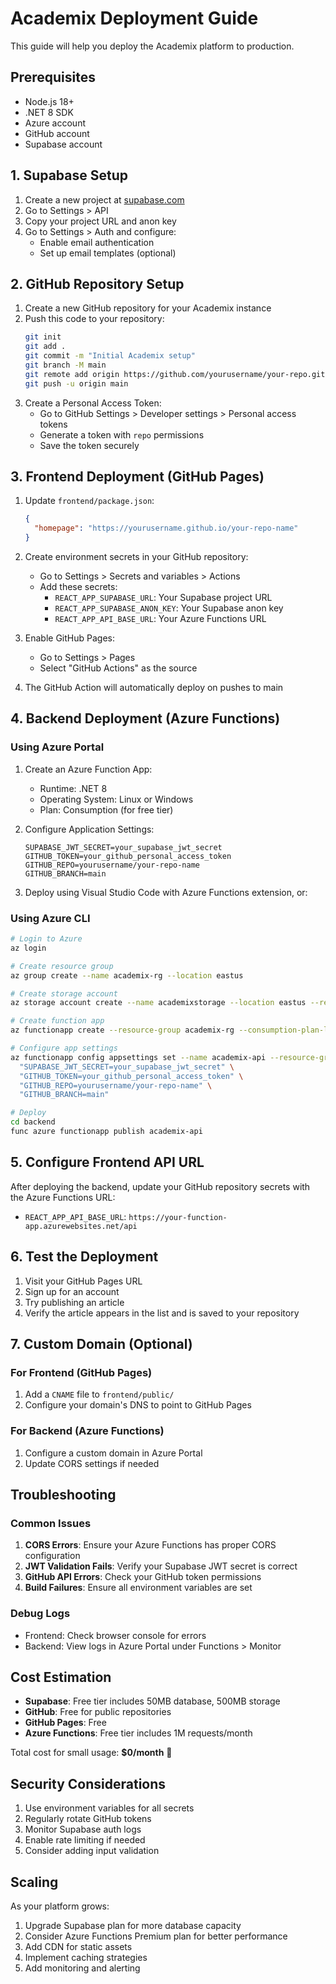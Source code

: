# Academix Deployment Guide

This guide will help you deploy the Academix platform to production.

## Prerequisites

- Node.js 18+
- .NET 8 SDK
- Azure account
- GitHub account
- Supabase account

## 1. Supabase Setup

1. Create a new project at [supabase.com](https://supabase.com)
2. Go to Settings > API
3. Copy your project URL and anon key
4. Go to Settings > Auth and configure:
   - Enable email authentication
   - Set up email templates (optional)

## 2. GitHub Repository Setup

1. Create a new GitHub repository for your Academix instance
2. Push this code to your repository:
   ```bash
   git init
   git add .
   git commit -m "Initial Academix setup"
   git branch -M main
   git remote add origin https://github.com/yourusername/your-repo.git
   git push -u origin main
   ```
3. Create a Personal Access Token:
   - Go to GitHub Settings > Developer settings > Personal access tokens
   - Generate a token with `repo` permissions
   - Save the token securely

## 3. Frontend Deployment (GitHub Pages)

1. Update `frontend/package.json`:
   ```json
   {
     "homepage": "https://yourusername.github.io/your-repo-name"
   }
   ```

2. Create environment secrets in your GitHub repository:
   - Go to Settings > Secrets and variables > Actions
   - Add these secrets:
     - `REACT_APP_SUPABASE_URL`: Your Supabase project URL
     - `REACT_APP_SUPABASE_ANON_KEY`: Your Supabase anon key
     - `REACT_APP_API_BASE_URL`: Your Azure Functions URL

3. Enable GitHub Pages:
   - Go to Settings > Pages
   - Select "GitHub Actions" as the source

4. The GitHub Action will automatically deploy on pushes to main

## 4. Backend Deployment (Azure Functions)

### Using Azure Portal

1. Create an Azure Function App:
   - Runtime: .NET 8
   - Operating System: Linux or Windows
   - Plan: Consumption (for free tier)

2. Configure Application Settings:
   ```
   SUPABASE_JWT_SECRET=your_supabase_jwt_secret
   GITHUB_TOKEN=your_github_personal_access_token
   GITHUB_REPO=yourusername/your-repo-name
   GITHUB_BRANCH=main
   ```

3. Deploy using Visual Studio Code with Azure Functions extension, or:

### Using Azure CLI

```bash
# Login to Azure
az login

# Create resource group
az group create --name academix-rg --location eastus

# Create storage account
az storage account create --name academixstorage --location eastus --resource-group academix-rg --sku Standard_LRS

# Create function app
az functionapp create --resource-group academix-rg --consumption-plan-location eastus --runtime dotnet-isolated --functions-version 4 --name academix-api --storage-account academixstorage

# Configure app settings
az functionapp config appsettings set --name academix-api --resource-group academix-rg --settings \
  "SUPABASE_JWT_SECRET=your_supabase_jwt_secret" \
  "GITHUB_TOKEN=your_github_personal_access_token" \
  "GITHUB_REPO=yourusername/your-repo-name" \
  "GITHUB_BRANCH=main"

# Deploy
cd backend
func azure functionapp publish academix-api
```

## 5. Configure Frontend API URL

After deploying the backend, update your GitHub repository secrets with the Azure Functions URL:
- `REACT_APP_API_BASE_URL`: `https://your-function-app.azurewebsites.net/api`

## 6. Test the Deployment

1. Visit your GitHub Pages URL
2. Sign up for an account
3. Try publishing an article
4. Verify the article appears in the list and is saved to your repository

## 7. Custom Domain (Optional)

### For Frontend (GitHub Pages)
1. Add a `CNAME` file to `frontend/public/`
2. Configure your domain's DNS to point to GitHub Pages

### For Backend (Azure Functions)
1. Configure a custom domain in Azure Portal
2. Update CORS settings if needed

## Troubleshooting

### Common Issues

1. **CORS Errors**: Ensure your Azure Functions has proper CORS configuration
2. **JWT Validation Fails**: Verify your Supabase JWT secret is correct
3. **GitHub API Errors**: Check your GitHub token permissions
4. **Build Failures**: Ensure all environment variables are set

### Debug Logs

- Frontend: Check browser console for errors
- Backend: View logs in Azure Portal under Functions > Monitor

## Cost Estimation

- **Supabase**: Free tier includes 50MB database, 500MB storage
- **GitHub**: Free for public repositories
- **GitHub Pages**: Free
- **Azure Functions**: Free tier includes 1M requests/month

Total cost for small usage: **$0/month** 🎉

## Security Considerations

1. Use environment variables for all secrets
2. Regularly rotate GitHub tokens
3. Monitor Supabase auth logs
4. Enable rate limiting if needed
5. Consider adding input validation

## Scaling

As your platform grows:
1. Upgrade Supabase plan for more database capacity
2. Consider Azure Functions Premium plan for better performance
3. Add CDN for static assets
4. Implement caching strategies
5. Add monitoring and alerting
